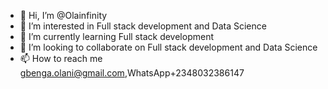 - 👋 Hi, I’m @Olainfinity
- 👀 I’m interested in Full stack development and Data Science
- 🌱 I’m currently learning Full stack development
- 💞️ I’m looking to collaborate on Full stack development and Data Science
- 📫 How to reach me gbenga.olani@gmail.com,WhatsApp+2348032386147

<!---
Olainfinity/Olainfinity is a ✨ special ✨ repository because its `README.md` (this file) appears on your GitHub profile.
You can click the Preview link to take a look at your changes.
--->
